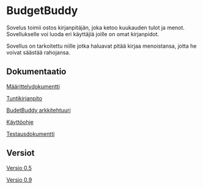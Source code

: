 # BudgetBuddy

Sovelus toimii ostos kirjanpitäjän, joka ketoo kuukauden tulot ja menot. Sovellukselle voi luoda eri käyttäjiä joille on omat kirjanpidot.

Sovellus on tarkoitettu niille jotka haluavat pitää kirjaa menoistansa, jotta he voivat säästää rahojansa.

## Dokumentaatio

[Määrittelydokumentti](https://github.com/MTajakka/ot-harjoitustyo/blob/master/dokumentointi/maarittelydokumentti.md)

[Tuntikirjanpito](https://github.com/MTajakka/ot-harjoitustyo/blob/master/dokumentointi/tuntikirjanpito.md)

[BudetBuddy arkkitehtuuri](https://github.com/MTajakka/ot-harjoitustyo/blob/master/dokumentointi/arkkitehtuuri.md)

[Käyttöohje](https://github.com/MTajakka/ot-harjoitustyo/blob/master/dokumentointi/kayttoohje.md)

[Testausdokumentti](://github.com/MTajakka/ot-harjoitustyo/blob/master/dokumentointi/testaus.md)

## Versiot
[Versio 0.5](https://github.com/MTajakka/ot-harjoitustyo/releases/tag/viikko6)

[Versio 0.9](https://github.com/MTajakka/ot-harjoitustyo/releases/tag/loppupalautus)
